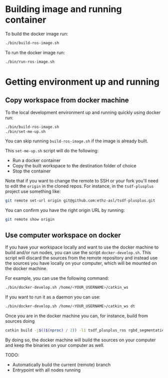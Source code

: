 # Building image and running container

To build the docker image run:
```bash
./bin/build-ros-image.sh
```

To run the docker image run:
```bash
./bin/run-ros-image.sh
```

# Getting environment up and running

## Copy workspace from docker machine

To the local development environment up and running quickly using docker run:
```bash
./bin/build-ros-image.sh
./bin/set-me-up.sh
```

You can skip running `build-ros-image.sh` if the image is already built.

This `set-me-up.sh` script will do the following:
- Run a docker container
- Copy the built workspace to the destination folder of choice
- Stop the container

Note that if you want to change the remote to SSH or your fork you'll need to edit the `origin` in the cloned repos.
For instance, in the `tsdf-plusplus` project use something like:
```bash
git remote set-url origin git@github.com:ethz-asl/tsdf-plusplus.git
```

You can confirm you have the right origin URL by running:
```bash
git remote show origin
```

## Use computer workspace on docker

If you have your workspace locally and want to use the docker machine to build
and/or run nodes, you can use the script `docker-develop.sh`.
This script will discard the sources from the remote repository and instead
use the sources you have locally on your computer, which will be mounted
on the docker machine.

For example, you can use the following command:
```bash
./bin/docker-develop.sh /home/<YOUR_USERNAME>/catkin_ws
```

If you want to run it as a daemon you can use:
```bash
./bin/docker-develop.sh /home/<YOUR_USERNAME>/catkin_ws dt
```

Once you are in the docker machine you can, for instance, build
from sources doing
```bash
catkin build -j$(($(nproc) / 2)) -l1 tsdf_plusplus_ros rgbd_segmentation mask_rcnn_ros cloud_segmentation
```

By doing so, the docker machine will build the sources on your computer and
keep the binaries on your computer as well.


TODO:
 - Automatically build the current (remote) branch
 - Entrypoint with all nodes running